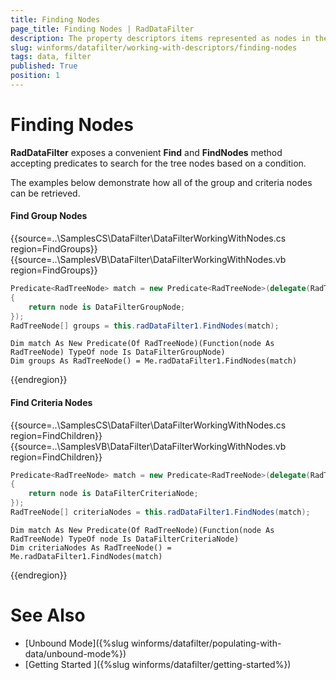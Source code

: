 ```yaml
---
title: Finding Nodes
page_title: Finding Nodes | RadDataFilter
description: The property descriptors items represented as nodes in the control can be populated automatically or be generated by the developer. 
slug: winforms/datafilter/working-with-descriptors/finding-nodes
tags: data, filter
published: True
position: 1
---
```


# Finding Nodes

__RadDataFilter__ exposes a convenient __Find__ and __FindNodes__ method accepting predicates to search for the tree nodes based on a condition.

The examples below demonstrate how all of the group and criteria nodes can be retrieved.   

#### Find Group Nodes

{{source=..\SamplesCS\DataFilter\DataFilterWorkingWithNodes.cs region=FindGroups}} 
{{source=..\SamplesVB\DataFilter\DataFilterWorkingWithNodes.vb region=FindGroups}}
````C#
Predicate<RadTreeNode> match = new Predicate<RadTreeNode>(delegate(RadTreeNode node)
{
    return node is DataFilterGroupNode;
});
RadTreeNode[] groups = this.radDataFilter1.FindNodes(match);

````
````VB.NET
Dim match As New Predicate(Of RadTreeNode)(Function(node As RadTreeNode) TypeOf node Is DataFilterGroupNode)
Dim groups As RadTreeNode() = Me.radDataFilter1.FindNodes(match)

````



{{endregion}}

#### Find Criteria Nodes

{{source=..\SamplesCS\DataFilter\DataFilterWorkingWithNodes.cs region=FindChildren}} 
{{source=..\SamplesVB\DataFilter\DataFilterWorkingWithNodes.vb region=FindChildren}}
````C#
Predicate<RadTreeNode> match = new Predicate<RadTreeNode>(delegate(RadTreeNode node)
{
    return node is DataFilterCriteriaNode;
});
RadTreeNode[] criteriaNodes = this.radDataFilter1.FindNodes(match);

````
````VB.NET
Dim match As New Predicate(Of RadTreeNode)(Function(node As RadTreeNode) TypeOf node Is DataFilterCriteriaNode)
Dim criteriaNodes As RadTreeNode() = Me.radDataFilter1.FindNodes(match)

````



{{endregion}}

# See Also

* [Unbound Mode]({%slug winforms/datafilter/populating-with-data/unbound-mode%})	
* [Getting Started ]({%slug winforms/datafilter/getting-started%})